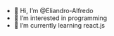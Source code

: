 - 👋 Hi, I’m @Eliandro-Alfredo
- 👀 I’m interested in  programming
- 🌱 I’m currently learning react.js 

<!---
Eliandro-Alfredo/Eliandro-Alfredo is a ✨ special ✨ repository because its `README.md` (this file) appears on your GitHub profile.
You can click the Preview link to take a look at your changes.
--->
